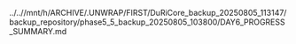 ../..//mnt/h/ARCHIVE/.UNWRAP/FIRST/DuRiCore_backup_20250805_113147/backup_repository/phase5_5_backup_20250805_103800/DAY6_PROGRESS_SUMMARY.md
